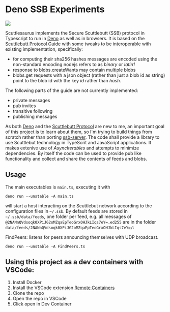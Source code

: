 # Deno SSB Experiments

![](https://tokei.rs/b1/github/retog/deno-ssb-experiments)

Scuttlesaurus implements the Secure Scuttlebutt (SSB) protocol in Typescript to run in  [Deno](https://deno.land/) as well as in browsers. It is based on the [Scuttlebutt Protocol Guide](https://ssbc.github.io/scuttlebutt-protocol-guide/) with some tweaks to be interoperable with existing implementation, specifically:

 - for computing their sha256 hashes messages are encoded using the non-standard encoding nodejs refers to as *binary* or *latin1*
 - response to blobs.createWants may contain multiple blobs
  - blobs.get requests with a json object (rather than just a blob id as string) point to the blob id with the key *id* rather than *hash*.

The following parts of the guide are not currently implemented:
 - private messages
 - pub invites
 - transitive following
 - publishing messages

As both [Deno](https://deno.land/) and the
[Scuttlebutt Protocol](https://ssbc.github.io/scuttlebutt-protocol-guide/) are new to me, an important goal of this project is to learn about them, so I'm trying to build things from scratch rather than porting
[ssb-server](https://github.com/ssbc/ssb-server). The code shall provide a library to use Scuttlebut technology in TypeScrit and JavaScript applications. It makes extenive use of *AsyncIterables* and attempts to minimize dependencies. By itself the code can be used to provide pub like functionality and collect and share the contents of feeds and blobs.

## Usage

The main executables is `main.ts`, executing it with

    deno run --unstable -A main.ts

will start a host interacting on the Scuttlebut network according to the
configuration files in `~/.ssb`. By default feeds are stored in
`~/.ssb/data/feeds`, one folder per feed, e.g. all messages of
`@2NANnQVdsoqk0XPiJG2oMZqaEpTeoGrxOHJkLIqs7eY=.ed255` are in the folder
`data/feeds/2NANnQVdsoqk0XPiJG2oMZqaEpTeoGrxOHJkLIqs7eY=/`:

FindPeers: listens for peers announcing themselves with UDP broadcast.

    deno run --unstable -A FindPeers.ts

## Using this project as a dev containers with VSCode:

1. Install Docker
2. Install the VSCode extension
   [Remote Containers](https://marketplace.visualstudio.com/items?itemName=ms-vscode-remote.remote-containers)
3. Clone the repo
4. Open the repo in VSCode
5. Click open in Dev Container
